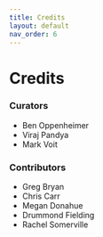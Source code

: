 ```yaml
---
title: Credits
layout: default
nav_order: 6
---
```


# Credits

### Curators

* Ben Oppenheimer
* Viraj Pandya
* Mark Voit

### Contributors

* Greg Bryan
* Chris Carr
* Megan Donahue
* Drummond Fielding
* Rachel Somerville
